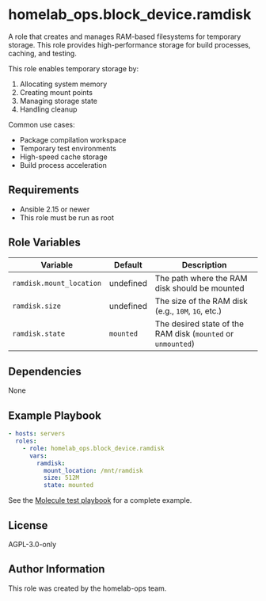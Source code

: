 # homelab_ops.block_device.ramdisk

A role that creates and manages RAM-based filesystems for temporary storage. This role provides high-performance storage for build processes, caching, and testing.

This role enables temporary storage by:

1. Allocating system memory
2. Creating mount points
3. Managing storage state
4. Handling cleanup

Common use cases:

- Package compilation workspace
- Temporary test environments
- High-speed cache storage
- Build process acceleration

## Requirements

- Ansible 2.15 or newer
- This role must be run as root

## Role Variables

| Variable | Default | Description |
| --- | --- | --- |
| `ramdisk.mount_location` | undefined | The path where the RAM disk should be mounted |
| `ramdisk.size` | undefined | The size of the RAM disk (e.g., `10M`, `1G`, etc.) |
| `ramdisk.state` | `mounted` | The desired state of the RAM disk (`mounted` or `unmounted`) |

## Dependencies

None

## Example Playbook

```yaml
- hosts: servers
  roles:
    - role: homelab_ops.block_device.ramdisk
      vars:
        ramdisk:
          mount_location: /mnt/ramdisk
          size: 512M
          state: mounted
```

See the [Molecule test playbook](../../molecule/ramdisk/converge.yml) for a complete example.

## License

AGPL-3.0-only

## Author Information

This role was created by the homelab-ops team.

